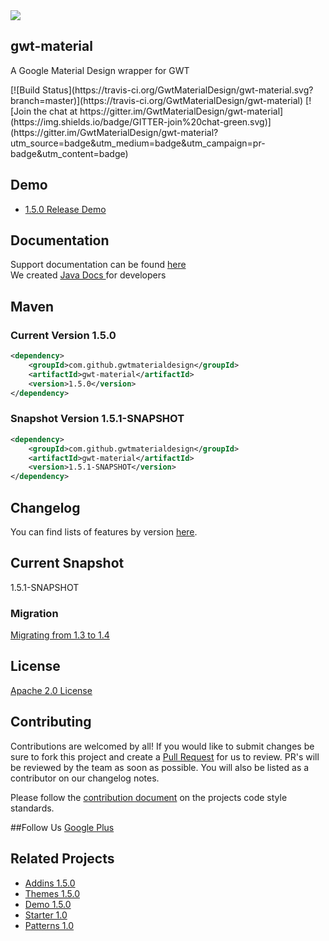 <img src="http://i.imgur.com/VaBxpGj.png" />
<h2>gwt-material</h2>
<p>A Google Material Design wrapper for GWT</p>
[![Build Status](https://travis-ci.org/GwtMaterialDesign/gwt-material.svg?branch=master)](https://travis-ci.org/GwtMaterialDesign/gwt-material) [![Join the chat at https://gitter.im/GwtMaterialDesign/gwt-material](https://img.shields.io/badge/GITTER-join%20chat-green.svg)](https://gitter.im/GwtMaterialDesign/gwt-material?utm_source=badge&utm_medium=badge&utm_campaign=pr-badge&utm_content=badge)

<br/>


## Demo
* [1.5.0 Release Demo](http://gwtmaterialdesign.github.io/gwt-material-demo/)

## Documentation
Support documentation can be found [here](https://github.com/GwtMaterialDesign/gwt-material/wiki) <br/>
We created <a href="http://gwtmaterialdesign.github.io/gwt-material-demo/apidocs" > Java Docs </a> for developers 


## Maven
### Current Version 1.5.0
```xml
<dependency>
    <groupId>com.github.gwtmaterialdesign</groupId>
    <artifactId>gwt-material</artifactId>
    <version>1.5.0</version>
</dependency>
```
### Snapshot Version 1.5.1-SNAPSHOT
```xml
<dependency>
    <groupId>com.github.gwtmaterialdesign</groupId>
    <artifactId>gwt-material</artifactId>
    <version>1.5.1-SNAPSHOT</version>
</dependency>
```

## Changelog
You can find lists of features by version <a href="https://github.com/GwtMaterialDesign/gwt-material/wiki/Changelog">here</a>.

## Current Snapshot
1.5.1-SNAPSHOT

### Migration
[Migrating from 1.3 to 1.4](https://github.com/GwtMaterialDesign/gwt-material/wiki/Migrating-from-1.3-to-1.4)

## License
[Apache 2.0 License](https://github.com/GwtMaterialDesign/gwt-material/blob/master/LICENSE)

## Contributing
Contributions are welcomed by all! If you would like to submit changes be sure to fork this project and create a [Pull Request](https://yangsu.github.io/pull-request-tutorial/) for us to review. PR's will be reviewed by the team as soon as possible. You will also be listed as a contributor on our changelog notes.

Please follow the [contribution document](https://github.com/GwtMaterialDesign/gwt-material/wiki/Contributing) on the projects code style standards.

##Follow Us
<a href="https://plus.google.com/u/0/communities/108005250093449814286"> Google Plus</a>

## R</li>elated Projects
<ul>
 <li><a href="https://github.com/GwtMaterialDesign/gwt-material-addins" >Addins 1.5.0</a></li>
 <li><a href="https://github.com/GwtMaterialDesign/gwt-material-themes" >Themes 1.5.0</a></li>
 <li><a href="https://github.com/GwtMaterialDesign/gwt-material-demo" >Demo 1.5.0</a></li>
 <li><a href="https://github.com/GwtMaterialDesign/gwt-material-template" >Starter 1.0</a></li>
 <li><a href="https://github.com/GwtMaterialDesign/gwt-material-patterns" >Patterns 1.0</a></li>
</ul>
